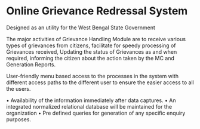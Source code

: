 # Online Grievance Redressal System
Designed as an utility for the West Bengal State Government

The major activities of Grievance Handling Module are to receive various types of grievances from citizens, facilitate for speedy processing of Grievances received, Updating the status of Grievances as and when required, informing the citizen about the action taken by the MC and Generation Reports. 



User-friendly menu based access to the processes in the system with different access paths to the different user to ensure the easier access to all the users.

•	Availability of the information immediately after data captures.
•	An integrated normalized relational database will be maintained for the organization
•	Pre defined queries for generation of any specific enquiry purposes.

